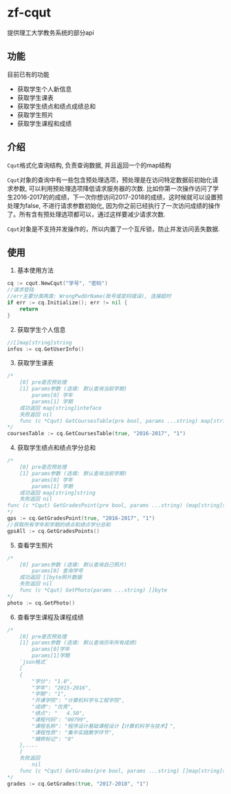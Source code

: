 # zf-cqut
提供理工大学教务系统的部分api

##  功能

目前已有的功能

* 获取学生个人新信息
* 获取学生课表
* 获取学生绩点和绩点成绩总和
* 获取学生照片
* 获取学生课程和成绩

## 介绍

``Cqut``格式化查询结构, 负责查询数据, 并且返回一个的map结构

``Cqut``对象的查询中有一些包含预处理选项，预处理是在访问特定数据前初始化请求参数, 可以利用预处理选项降低请求服务器的次数. 比如你第一次操作访问了学生2016-2017的的成绩，下一次你想访问2017-2018的成绩，这时候就可以设置预处理为false, 不进行请求参数初始化, 因为你之前已经执行了一次访问成绩的操作了。所有含有预处理选项都可以，通过这样要减少请求次数.

``Cqut``对象是不支持并发操作的，所以内置了一个互斥锁，防止并发访问丢失数据.

## 使用

1. 基本使用方法

```go
cq := cqut.NewCqut("学号", "密码")
//请求登陆
//err主要分类两类: WrongPwdOrName(账号或密码错误), 连接超时
if err := cq.Initialize(); err != nil {
  	return 
}

```

2. 获取学生个人信息

```go
//[]map[string]string
infos := cq.GetUserInfo()
```

3. 获取学生课表

```go
/*
	[0] pre是否预处理
	[1] params参数 (选填: 默认查询当前学期)
		params[0] 学年
		params[1] 学期
	成功返回 map[string]inteface
	失败返回 nil
	func (c *Cqut) GetCoursesTable(pre bool, params ...string) map[string]interface{}
*/
coursesTable := cq.GetCoursesTable(true, "2016-2017", "1")
```

4. 获取学生绩点和绩点学分总和

```go
/*
	[0] pre是否预处理
	[1] params参数 (选填: 默认查询当前学期)
		params[0] 学年
		params[1] 学期
	成功返回 map[string]string
	失败返回 nil
func (c *Cqut) GetGradesPoint(pre bool, params ...string) (map[string]string, error)
*/
gps := cq.GetGradesPoint(true, "2016-2017", "1")
//获取所有学年和学期的绩点和绩点学分总和
gpsAll := cq.GetGradesPoints()
```

5. 查看学生照片

```go
/*
	[0] params参数 (选填: 默认查询自己照片)
		params[0] 查询学号
	成功返回 []byte照片数据
	失败返回 nil
	func (c *Cqut) GetPhoto(params ...string) []byte 
*/
photo := cq.GetPhoto()
```

6. 查看学生课程及课程成绩

```go
/*
	[0] pre是否预处理
	[1] params参数 (选填: 默认查询历年所有成绩)
		params[0]学年
		params[1]学期
	`json格式`
	[
	{
        "学分": "1.0",
        "学年": "2015-2016",
        "学期": "1",
        "开课学院": "计算机科学与工程学院",
        "成绩": "优秀",
        "绩点": "   4.50",
        "课程代码": "00799",
        "课程名称": "程序设计基础课程设计【计算机科学与技术】",
        "课程性质": "集中实践教学环节",
        "辅修标记": "0"
    },....
	]
	失败返回
		nil
	func (c *Cqut) GetGrades(pre bool, params ...string) []map[string]string
*/
grades := cq.GetGrades(true, "2017-2018", "1")
```

